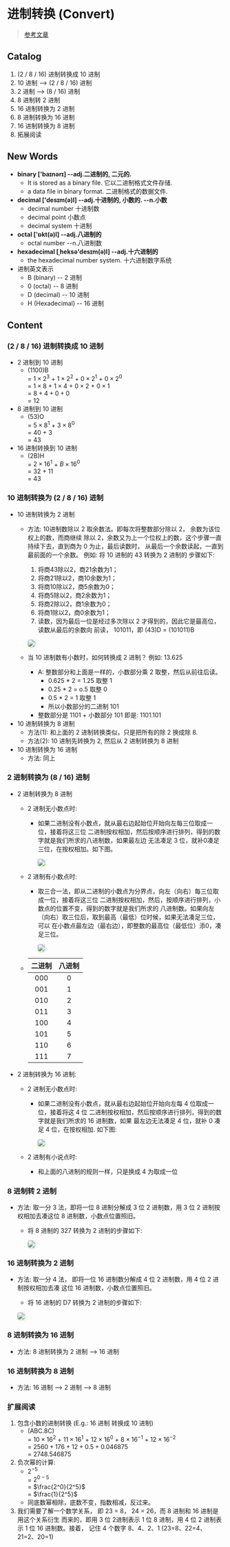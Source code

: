 # 进制转换 (Convert)

> [参考文章](https://www.cnblogs.com/gaizai/p/4233780.html#_labelConvert31)


## Catalog
1. (2 / 8 / 16) 进制转换成 10 进制
1. 10 进制 --> (2 / 8 / 16) 进制
1. 2 进制 --> (8 / 16) 进制
1. 8 进制转 2 进制
1. 16 进制转换为 2 进制
1. 8 进制转换为 16 进制
1. 16 进制转换为 8 进制
1. 拓展阅读


## New Words
- **binary ['baɪnərɪ] --adj.二进制的, 二元的.**
    + It is stored as a binary file. 它以二进制格式文件存储. 
    + a data file in binary format. 二进制格式的数据文件. 
- **decimal ['desɪm(ə)l] --adj.十进制的, 小数的.  --n.小数**
    + decimal number 十进制数
    + decimal point 小数点
    + decimal system 十进制
- **octal ['ɒkt(ə)l] --adj.八进制的**
    + octal number  --n.八进制数
- **hexadecimal [ˌheksə'desɪm(ə)l] --adj.十六进制的**
    + the hexadecimal number system. 十六进制数字系统
- 进制英文表示
    + B (binary) -- 2 进制
    + 0 (octal) -- 8 进制
    + D (decimal) -- 10 进制
    + H (Hexadecimal) -- 16 进制


## Content
### (2 / 8 / 16) 进制转换成 10 进制
- 2 进制到 10 进制
    +  (1100)B <br/>
      = $1 \times 2^3$ + $1 \times 2^2$ + $0 \times 2^1$ + $0 \times 2^0$ <br/>
      = $1 \times 8$ + $1 \times 4$ + $0 \times 2$ + $0 \times 1$  <br/>
      = $8 + 4 + 0 + 0$ <br>
      = 12                              
- 8 进制到 10 进制
    + (53)O <br/>
      = $5 \times 8^1$ + $3 \times 8^0$  <br/>
      = 40 + 3 <br/>
      = 43
- 16 进制转换到 10 进制
    + (2B)H <br/>
      = $2 \times 16^1$ + $B \times 16^0$ <br/>
      = 32 + 11 <br/>
      = 43 

### 10 进制转换为 (2 / 8 / 16) 进制
- 10 进制转换为 2 进制
    + 方法: 10进制数除以 2 取余数法。即每次将整数部分除以 2， 余数为该位权上的数，而商继续
      除以 2，余数又为上一个位权上的数，这个步骤一直持续下去，直到商为 0 为止，最后读数时，
      从最后一个余数读起，一直到最前面的一个余数。 例如: 将 10 进制的 43 转换为 2 进制的
      步骤如下:
        1. 将商43除以2，商21余数为1；
        2. 将商21除以2，商10余数为1；
        3. 将商10除以2，商5余数为0；
        4. 将商5除以2，商2余数为1；
        5. 将商2除以2，商1余数为0； 
        6. 将商1除以2，商0余数为1； 
        7. 读数，因为最后一位是经过多次除以 2 才得到的，因此它是最高位，读数从最后的余数向
            前读， 101011，即 (43)D = (101011)B
        
        <img src="./code-math-one_images/2-binary.png"
            style="margin-left: 0; border-radius: 4px;
                box-shadow: 1px 1px 3px 2px #e5e5e5">

    + 当 10 进制数有小数时，如何转换成 2 进制？ 例如: 13.625 
        - A: 整数部分和上面是一样的，小数部分乘 2 取整，然后从前往后读。
            + 0.625 * 2 = 1.25  取整  1
            + 0.25 * 2 = o.5    取整  0
            + 0.5 * 2 = 1       取整  1
            + 所以小数部分的二进制 101
        - 整数部分是 1101 + 小数部分 101 即是: 1101.101    
- 10 进制转换为 8 进制
    + 方法(1): 和上面的 2 进制转换类似，只是把所有的除 2 换成除 8.
    + 方法(2): 10 进制先转换为 2, 然后从 2 进制转换为 8 进制
- 10 进制转换为 16 进制
    + 方法: 同上            

### 2 进制转换为 (8 / 16) 进制
- 2 进制转换为 8 进制
    + 2 进制无小数点时: 
        - 如果二进制没有小数点，就从最右边起始位开始向左每三位取成一位，接着将这三位
          二进制按权相加，然后按顺序进行排列，得到的数字就是我们所求的八进制数，如果最左边
          无法凑足 3 位，就补0凑足三位，在按权相加。如下图。

          <img src="./code-math-one_images/2-8.png"
            style="margin-left: 0; border-radius: 4px;
                box-shadow: 1px 1px 3px 2px #e5e5e5">

    + 2 进制有小数点时: 
        - 取三合一法，即从二进制的小数点为分界点，向左（向右）每三位取成一位，接着将这三位
          二进制按权相加，然后，按顺序进行排列，小数点的位置不变，得到的数字就是我们所求的
          八进制数。如果向左（向右）取三位后，取到最高（最低）位时候，如果无法凑足三位，可以
          在小数点最左边（最右边），即整数的最高位（最低位）添0，凑足三位。

          <img src="./code-math-one_images/2-8-2.png"
            style="margin-left: 0; border-radius: 4px;
                box-shadow: 1px 1px 3px 2px #e5e5e5">
     + |二进制|八进制|
       |:--:|:--:|
       |000|0|
       |001|1|
       |010|2|
       |011|3|
       |100|4|
       |101|5|
       |110|6|
       |111|7|

- 2 进制转换为 16 进制:
    + 2 进制无小数点时:
        - 如果二进制没有小数点，就从最右边起始位开始向左每 4 位取成一位，接着将这 4 位
          二进制按权相加，然后按顺序进行排列，得到的数字就是我们所求的 16 进制数，如果
          最左边无法凑足 4 位，就补 0 凑足 4 位，在按权相加. 如下图:

          <img src="./code-math-one_images/2-16.png"
            style="margin-left: 0; border-radius: 4px;
                box-shadow: 1px 1px 3px 2px #e5e5e5">
        
    + 2 进制有小说点时:
        - 和上面的八进制的规则一样，只是换成 4 为取成一位


### 8 进制转 2 进制
- 方法: 取一分 3 法，即将一位 8 进制分解成 3 位 2 进制数，用 3 位 2 进制按权相加去凑这位 
  8 进制数，小数点位置照旧。
    + 将 8 进制的 327 转换为 2 进制的步骤如下:

      <img src="./code-math-one_images/8-2.png"
            style="margin-left: 0; border-radius: 4px;
                box-shadow: 1px 1px 3px 2px #e5e5e5">

### 16 进制转换为 2 进制
- 方法: 取一分 4 法， 即将一位 16 进制数分解成 4 位 2 进制数，用 4 位 2 进制按权相加去凑
  这位 16 进制数，小数点位置照旧。
    + 将 16 进制的 D7 转换为 2 进制的步骤如下:

    <img src="./code-math-one_images/16-2.png"
        style="margin-left: 0; border-radius: 4px;
            box-shadow: 1px 1px 3px 2px #e5e5e5">

### 8 进制转换为 16 进制
- 方法: 8 进制转换为 2 进制 --> 16 进制 

### 16 进制转换为 8 进制
- 方法: 16 进制 --> 2 进制 --> 8 进制 


### 扩展阅读
1. 包含小数的进制转换 (E.g.: 16 进制 转换成 10 进制)
    + (ABC.8C) <br/>
      = $10 \times 16^2$ + $11 \times 16^1$ + $12 \times 16^0$ + 
        $8 \times 16^{-1}$ + $12 \times 16^{-2}$ <br/>
      = $2560 + 176 + 12 + 0.5 + 0.046875$ <br/>
      = $2748.546875$
1. 负次幂的计算:
    + $2^{-5}$ <br/>
      = $2^{0-5}$ <br/>
      = $\frac{2^0}{2^5}$ <br/>
      = $\frac{1}{2^5}$ 
    + 同底数幂相除，底数不变，指数相减，反过来。  
1. 我们需要了解一个数学关系， 即 23 = 8， 24 = 26，而 8 进制和 16 进制是用这个关系衍生
   而来的，即用 3 位 2进制表示 1 位 8 进制，用 4 位 2 进制表示 1 位 16 进制数。接着，
   记住 4 个数字 8、4、2、1 (23=8、22=4、21=2、20=1)